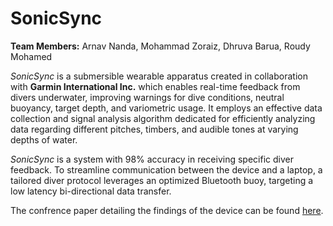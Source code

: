 # SonicSync
**Team Members:** Arnav Nanda, Mohammad Zoraiz, Dhruva Barua, Roudy Mohamed

_SonicSync_ is a submersible wearable apparatus created in collaboration with **Garmin International Inc.** which enables real-time feedback from divers underwater, improving warnings for dive conditions, neutral buoyancy, target depth, and variometric usage. It employs an effective data collection and signal analysis algorithm dedicated for efficiently analyzing data regarding different pitches, timbers, and audible tones at varying depths of water.

_SonicSync_ is a system with 98% accuracy in receiving specific diver feedback. To streamline communication between the device and a laptop, a tailored diver protocol leverages an optimized Bluetooth buoy, targeting a low latency bi-directional data transfer.

The confrence paper detailing the findings of the device can be found [here](https://ieeexplore.ieee.org/document/10534714).
